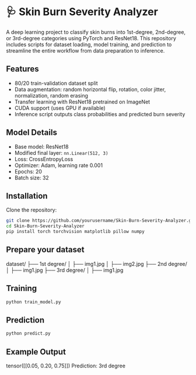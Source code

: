 # 🩺 Skin Burn Severity Analyzer

A deep learning project to classify skin burns into 1st-degree, 2nd-degree, or 3rd-degree categories using PyTorch and ResNet18. This repository includes scripts for dataset loading, model training, and prediction to streamline the entire workflow from data preparation to inference.

## Features
- 80/20 train-validation dataset split
- Data augmentation: random horizontal flip, rotation, color jitter, normalization, random erasing
- Transfer learning with ResNet18 pretrained on ImageNet
- CUDA support (uses GPU if available)
- Inference script outputs class probabilities and predicted burn severity

## Model Details
- Base model: ResNet18
- Modified final layer: `nn.Linear(512, 3)`
- Loss: CrossEntropyLoss
- Optimizer: Adam, learning rate 0.001
- Epochs: 20
- Batch size: 32

## Installation
Clone the repository:
```bash
git clone https://github.com/yourusername/Skin-Burn-Severity-Analyzer.git
cd Skin-Burn-Severity-Analyzer
pip install torch torchvision matplotlib pillow numpy
```

## Prepare your dataset
dataset/
├── 1st degree/
│   ├── img1.jpg
│   ├── img2.jpg
├── 2nd degree/
│   ├── img1.jpg
├── 3rd degree/
│   ├── img1.jpg

## Training
```bash
python train_model.py
```

## Prediction
```bash
python predict.py
```

## Example Output
tensor([[0.05, 0.20, 0.75]])
Prediction: 3rd degree
